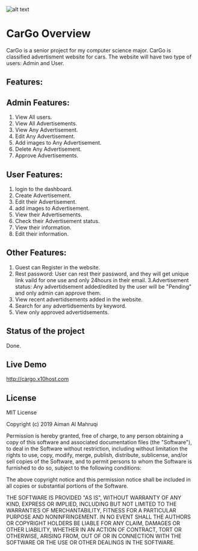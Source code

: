 ![alt text](https://i.imgur.com/RBc6Tvu.png)
# CarGo Overview
CarGo is a senior project for my computer science major. CarGo is classified advertisment website for cars.
The website will have two type of users: Admin and User.
## Features:
## Admin Features:
1. View All users.
2. View All Advertisements.
3. View Any Advertisement.
4. Edit Any Advertisement.
5. Add images to Any Advertisement.
6. Delete Any Advertisement.
7. Approve Advertisements.
## User Features:
1. login to the dashboard.
2. Create Advertisement.
3. Edit their Advertisement.
4. add images to Advertisement.
5. View their Advertisements.
6. Check their Advertisement status.
7. View their information.
8. Edit their information.
## Other Features:
1. Guest can Register in the website.
2. Rest password:
User can rest their password, and they will get unique link vaild for one use and only 24hours in their email.
3.Advertisement status:
Any advertidsement added/edited by the user will be "Pending" and only admin can approve them.
4. View recent advertidsements added in the website.
5. Search for any advertidsements by keyword.
6. View only approved advertidsements.
## Status of the project
Done.
## Live Demo
http://cargo.x10host.com
## License
MIT License

Copyright (c) 2019 Aiman Al Mahruqi

Permission is hereby granted, free of charge, to any person obtaining a copy
of this software and associated documentation files (the "Software"), to deal
in the Software without restriction, including without limitation the rights
to use, copy, modify, merge, publish, distribute, sublicense, and/or sell
copies of the Software, and to permit persons to whom the Software is
furnished to do so, subject to the following conditions:

The above copyright notice and this permission notice shall be included in all
copies or substantial portions of the Software.

THE SOFTWARE IS PROVIDED "AS IS", WITHOUT WARRANTY OF ANY KIND, EXPRESS OR
IMPLIED, INCLUDING BUT NOT LIMITED TO THE WARRANTIES OF MERCHANTABILITY,
FITNESS FOR A PARTICULAR PURPOSE AND NONINFRINGEMENT. IN NO EVENT SHALL THE
AUTHORS OR COPYRIGHT HOLDERS BE LIABLE FOR ANY CLAIM, DAMAGES OR OTHER
LIABILITY, WHETHER IN AN ACTION OF CONTRACT, TORT OR OTHERWISE, ARISING FROM,
OUT OF OR IN CONNECTION WITH THE SOFTWARE OR THE USE OR OTHER DEALINGS IN THE
SOFTWARE.

